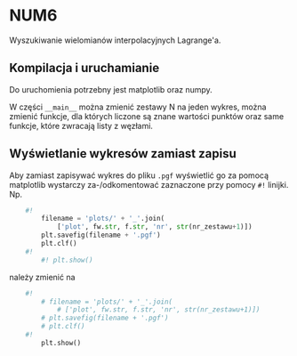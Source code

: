 # NUM6

Wyszukiwanie wielomianów interpolacyjnych Lagrange'a.

## Kompilacja i uruchamianie

Do uruchomienia potrzebny jest matplotlib oraz numpy.

W części `__main__` można zmienić zestawy N na jeden wykres, można zmienić
funkcje, dla których liczone są znane wartości punktów oraz same funkcje,
które zwracają listy z węzłami.

## Wyświetlanie wykresów zamiast zapisu

Aby zamiast zapisywać wykres do pliku `.pgf` wyświetlić go za pomocą matplotlib
wystarczy za-/odkomentować zaznaczone przy pomocy `#!` linijki.
Np.

```Python
    #!
        filename = 'plots/' + '_'.join(
            ['plot', fw.str, f.str, 'nr', str(nr_zestawu+1)])
        plt.savefig(filename + '.pgf')
        plt.clf()
    #!  
        #! plt.show()
```

należy zmienić na

```Python
    #!
        # filename = 'plots/' + '_'.join(
            # ['plot', fw.str, f.str, 'nr', str(nr_zestawu+1)])
        # plt.savefig(filename + '.pgf')
        # plt.clf()
    #!  
        plt.show()
```
